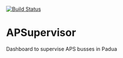 [![Build Status](https://travis-ci.org/DeltaGraphs/APSupervisor.svg)](https://travis-ci.org/DeltaGraphs/APSupervisor)

# APSupervisor
Dashboard to supervise APS busses in Padua
